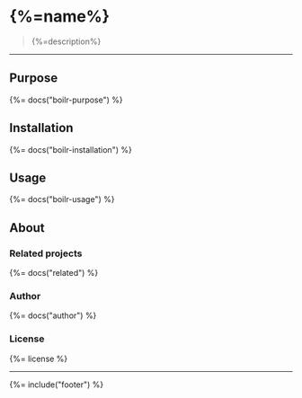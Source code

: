 # {%=name%}

> {%=description%}

---

## Purpose
{%= docs("boilr-purpose") %}

## Installation
{%= docs("boilr-installation") %}

## Usage
{%= docs("boilr-usage") %}

## About

### Related projects
{%= docs("related") %}

### Author
{%= docs("author") %}

### License
{%= license %}

***

{%= include("footer") %}
